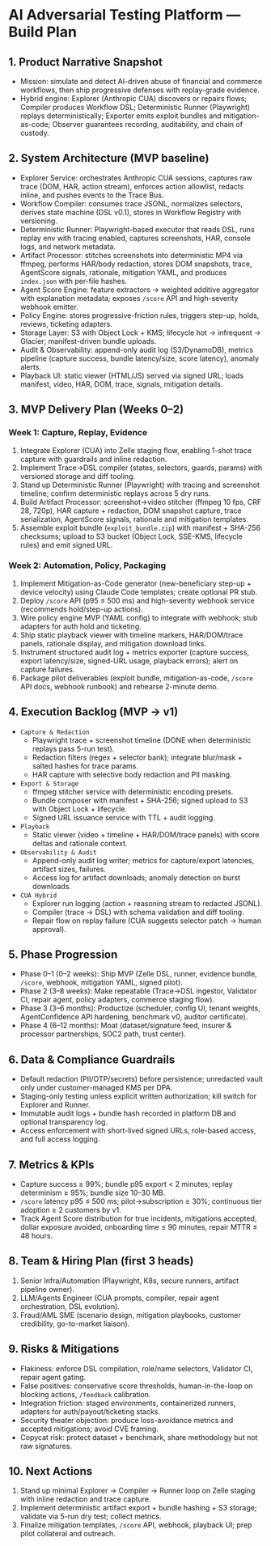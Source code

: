 # AI Adversarial Testing Platform — Build Plan

## 1. Product Narrative Snapshot
- Mission: simulate and detect AI-driven abuse of financial and commerce workflows, then ship progressive defenses with replay-grade evidence.
- Hybrid engine: Explorer (Anthropic CUA) discovers or repairs flows; Compiler produces Workflow DSL; Deterministic Runner (Playwright) replays deterministically; Exporter emits exploit bundles and mitigation-as-code; Observer guarantees recording, auditability, and chain of custody.

## 2. System Architecture (MVP baseline)
- Explorer Service: orchestrates Anthropic CUA sessions, captures raw trace (DOM, HAR, action stream), enforces action allowlist, redacts inline, and pushes events to the Trace Bus.
- Workflow Compiler: consumes trace JSONL, normalizes selectors, derives state machine (DSL v0.1), stores in Workflow Registry with versioning.
- Deterministic Runner: Playwright-based executor that reads DSL, runs replay env with tracing enabled, captures screenshots, HAR, console logs, and network metadata.
- Artifact Processor: stitches screenshots into deterministic MP4 via ffmpeg, performs HAR/body redaction, stores DOM snapshots, trace, AgentScore signals, rationale, mitigation YAML, and produces `index.json` with per-file hashes.
- Agent Score Engine: feature extractors → weighted additive aggregator with explanation metadata; exposes `/score` API and high-severity webhook emitter.
- Policy Engine: stores progressive-friction rules, triggers step-up, holds, reviews, ticketing adapters.
- Storage Layer: S3 with Object Lock + KMS; lifecycle hot → infrequent → Glacier; manifest-driven bundle uploads.
- Audit & Observability: append-only audit log (S3/DynamoDB), metrics pipeline (capture success, bundle latency/size, score latency), anomaly alerts.
- Playback UI: static viewer (HTML/JS) served via signed URL; loads manifest, video, HAR, DOM, trace, signals, mitigation details.

## 3. MVP Delivery Plan (Weeks 0–2)
### Week 1: Capture, Replay, Evidence
1. Integrate Explorer (CUA) into Zelle staging flow, enabling 1-shot trace capture with guardrails and inline redaction.
2. Implement Trace→DSL compiler (states, selectors, guards, params) with versioned storage and diff tooling.
3. Stand up Deterministic Runner (Playwright) with tracing and screenshot timeline; confirm deterministic replays across 5 dry runs.
4. Build Artifact Processor: screenshot→video stitcher (ffmpeg 10 fps, CRF 28, 720p), HAR capture + redaction, DOM snapshot capture, trace serialization, AgentScore signals, rationale and mitigation templates.
5. Assemble exploit bundle (`exploit_bundle.zip`) with manifest + SHA-256 checksums; upload to S3 bucket (Object Lock, SSE-KMS, lifecycle rules) and emit signed URL.

### Week 2: Automation, Policy, Packaging
1. Implement Mitigation-as-Code generator (new-beneficiary step-up + device velocity) using Claude Code templates; create optional PR stub.
2. Deploy `/score` API (p95 ≤ 500 ms) and high-severity webhook service (recommends hold/step-up actions).
3. Wire policy engine MVP (YAML config) to integrate with webhook; stub adapters for auth hold and ticketing.
4. Ship static playback viewer with timeline markers, HAR/DOM/trace panels, rationale display, and mitigation download links.
5. Instrument structured audit log + metrics exporter (capture success, export latency/size, signed-URL usage, playback errors); alert on capture failures.
6. Package pilot deliverables (exploit bundle, mitigation-as-code, `/score` API docs, webhook runbook) and rehearse 2-minute demo.

## 4. Execution Backlog (MVP → v1)
- `Capture & Redaction`
  - Playwright trace + screenshot timeline (DONE when deterministic replays pass 5-run test).
  - Redaction filters (regex + selector bank); integrate blur/mask + salted hashes for trace params.
  - HAR capture with selective body redaction and PII masking.
- `Export & Storage`
  - ffmpeg stitcher service with deterministic encoding presets.
  - Bundle composer with manifest + SHA-256; signed upload to S3 with Object Lock + lifecycle.
  - Signed URL issuance service with TTL + audit logging.
- `Playback`
  - Static viewer (video + timeline + HAR/DOM/trace panels) with score deltas and rationale context.
- `Observability & Audit`
  - Append-only audit log writer; metrics for capture/export latencies, artifact sizes, failures.
  - Access log for artifact downloads; anomaly detection on burst downloads.
- `CUA Hybrid`
  - Explorer run logging (action + reasoning stream to redacted JSONL).
  - Compiler (trace → DSL) with schema validation and diff tooling.
  - Repair flow on replay failure (CUA suggests selector patch → human approval).

## 5. Phase Progression
- Phase 0–1 (0–2 weeks): Ship MVP (Zelle DSL, runner, evidence bundle, `/score`, webhook, mitigation YAML, signed pilot).
- Phase 2 (3–8 weeks): Make repeatable (Trace→DSL ingestor, Validator CI, repair agent, policy adapters, commerce staging flow).
- Phase 3 (3–6 months): Productize (scheduler, config UI, tenant weights, AgentConfidence API hardening, benchmark v0, auditor certificate).
- Phase 4 (6–12 months): Moat (dataset/signature feed, insurer & processor partnerships, SOC2 path, trust center).

## 6. Data & Compliance Guardrails
- Default redaction (PII/OTP/secrets) before persistence; unredacted vault only under customer-managed KMS per DPA.
- Staging-only testing unless explicit written authorization; kill switch for Explorer and Runner.
- Immutable audit logs + bundle hash recorded in platform DB and optional transparency log.
- Access enforcement with short-lived signed URLs, role-based access, and full access logging.

## 7. Metrics & KPIs
- Capture success ≥ 99%; bundle p95 export < 2 minutes; replay determinism ≥ 95%; bundle size 10–30 MB.
- `/score` latency p95 ≤ 500 ms; pilot→subscription ≥ 30%; continuous tier adoption ≥ 2 customers by v1.
- Track Agent Score distribution for true incidents, mitigations accepted, dollar exposure avoided, onboarding time ≤ 90 minutes, repair MTTR ≤ 48 hours.

## 8. Team & Hiring Plan (first 3 heads)
1. Senior Infra/Automation (Playwright, K8s, secure runners, artifact pipeline owner).
2. LLM/Agents Engineer (CUA prompts, compiler, repair agent orchestration, DSL evolution).
3. Fraud/AML SME (scenario design, mitigation playbooks, customer credibility, go-to-market liaison).

## 9. Risks & Mitigations
- Flakiness: enforce DSL compilation, role/name selectors, Validator CI, repair agent gating.
- False positives: conservative score thresholds, human-in-the-loop on blocking actions, `/feedback` calibration.
- Integration friction: staged environments, containerized runners, adapters for auth/payout/ticketing stacks.
- Security theater objection: produce loss-avoidance metrics and accepted mitigations; avoid CVE framing.
- Copycat risk: protect dataset + benchmark, share methodology but not raw signatures.

## 10. Next Actions
1. Stand up minimal Explorer → Compiler → Runner loop on Zelle staging with inline redaction and trace capture.
2. Implement deterministic artifact export + bundle hashing + S3 storage; validate via 5-run dry test; collect metrics.
3. Finalize mitigation templates, `/score` API, webhook, playback UI; prep pilot collateral and outreach.
